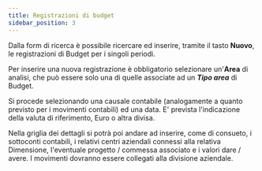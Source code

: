 ```yaml
---
title: Registrazioni di budget
sidebar_position: 3
---
```


Dalla form di ricerca è possibile ricercare ed inserire, tramite il tasto **Nuovo**, le registrazioni di Budget per i singoli periodi.

Per inserire una nuova registrazione è obbligatorio selezionare un'**Area** di analisi, che può essere solo una di quelle associate ad un ***Tipo area*** di Budget.

Si procede selezionando una causale contabile (analogamente a quanto previsto per i movimenti contabili) ed una data.
E' prevista l'indicazione della valuta di riferimento, Euro o altra divisa.

Nella griglia dei dettagli si potrà poi andare ad inserire, come di consueto, i sottoconti contabili, i relativi centri aziendali connessi alla relativa Dimensione, l'eventuale progetto / commessa associato e i valori dare / avere.
I movimenti dovranno essere collegati alla divisione aziendale.


